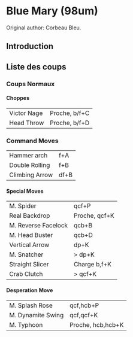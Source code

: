 # Blue Mary (98um)

Original author: Corbeau Bleu.

## Introduction

## Liste des coups

### Coups Normaux

#### Choppes

|             |               |
|-------------|---------------|
| Victor Nage | Proche, b/f+C |
| Head Throw  | Proche, b/f+D |

### Command Moves

|                |      |
|----------------|------|
| Hammer arch    | f+A  |
| Double Rolling | f+B  |
| Climbing Arrow | df+B |

#### Special Moves

|                     |               |
|---------------------|---------------|
| M. Spider           | qcf+P         |
| Real Backdrop       | Proche, qcf+K |
| M. Reverse Facelock | qcb+B         |
| M. Head Buster      | qcb+D         |
| Vertical Arrow      | dp+K          |
| M. Snatcher         | \> dp+K       |
| Straight Slicer     | Charge b,f+K  |
| Crab Clutch         | \> qcf+K      |

#### Desperation Move

|                   |                   |
|-------------------|-------------------|
| M. Splash Rose    | qcf,hcb+P         |
| M. Dynamite Swing | qcf,qcf+K         |
| M. Typhoon        | Proche, hcb,hcb+K |
